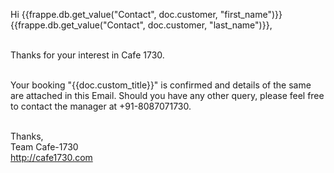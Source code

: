 Hi {{frappe.db.get_value("Contact", doc.customer, "first_name")}} {{frappe.db.get_value("Contact", doc.customer, "last_name")}}, <br><br>

Thanks for your interest in Cafe 1730. <br><br>

Your booking "{{doc.custom_title}}" is confirmed and details of the same are attached in this Email. Should you have any other query, please feel free to contact the manager at +91-8087071730.<br><br>

Thanks,<br>
Team Cafe-1730<br>
http://cafe1730.com

